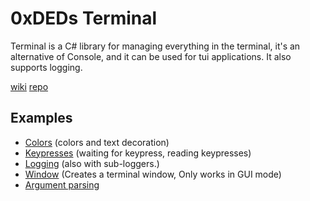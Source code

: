 # 0xDEDs Terminal
Terminal is a C# library for managing everything in the terminal, it's an alternative of Console, and it can be used for tui applications. 
It also supports logging.

[wiki](https://github.com/dedouwe26/Terminal/wiki)
[repo](https://github.com/dedouwe26/Terminal)
## Examples
- [Colors](https://github.com/dedouwe26/Terminal/tree/main/examples/Colors/Program.cs) (colors and text decoration) 
- [Keypresses](https://github.com/dedouwe26/Terminal/tree/main/examples/Keypresses/Program.cs) (waiting for keypress, reading keypresses)
- [Logging](https://github.com/dedouwe26/Terminal/tree/main/examples/Logging/Program.cs) (also with sub-loggers.)
- [Window](https://github.com/dedouwe26/Terminal/tree/main/examples/Window/Program.cs) (Creates a terminal window, Only works in GUI mode)
- [Argument parsing](https://github.com/dedouwe26/Terminal/tree/main/examples/Args/Program.cs)
